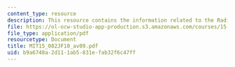 ```yaml
---
content_type: resource
description: This resource contains the information related to the Radix heap animation.
file: https://ol-ocw-studio-app-production.s3.amazonaws.com/courses/15-082j-network-optimization-fall-2010/b9a6748a2d111ab5831efab32f6c47ff_MIT15_082JF10_av09.pdf
file_type: application/pdf
resourcetype: Document
title: MIT15_082JF10_av09.pdf
uid: b9a6748a-2d11-1ab5-831e-fab32f6c47ff
---
```

